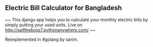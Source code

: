 ## Electric Bill Calculator for Bangladesh

~~ This django app helps you to calculate your monthly electric bills by simply putting your used units. Live on http://saiftheboss7.pythonanywhere.com/ ~~

Reimplemented in #golang by sarim.